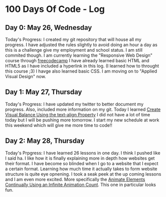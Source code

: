 <h1>100 Days Of Code - Log</h1>


<h2>Day 0: May 26, Wednesday</h2>
Today's Progress: I created my git repository that will house all my progress. I have adjusted the rules slightly to avoid doing an hour a day as this
is a challenge give my employment and school status. I am still commited though. I am currently learning the "Responsive Web Design" course through <a href="https://www.freecodecamp.org/learn/responsive-web-design/">freecodecamp</a>
I have already learned basic HTML and HTML5 as I have included a hyperlink in this log. (I learned how to throught this course ;3) I havge also learned basic CSS. I am moving on
to "Applied Visual Design" now.

<h2>Day 1: May 27, Thursday</h2>
Today's Progress: I have updated my twitter to better document my progress. Also, included more information on my git. Today I learned <a href="https://www.freecodecamp.org/learn/responsive-web-design/applied-visual-design/create-visual-balance-using-the-text-align-property">Create Visual Balance Using the text-align Property</a> I did not have a lot of time today but I will be pushing more tomorrow. I start my new schedule at work this weekend which will give me more time to code!!


<h2>Day 2: May 28, Thursday</h2>
Today's Prpgress: I have learned 26 lessons in one day. I think I pushed like I said ha. I like how it is finally explaining more in depth how websites get their format. I have become so blinded when I go to a website that I expect a certain format. Learning how much time it actually takes to form website structure is quite eye opnening. I took a seak peek at the up coming lessons and I am even more excited. More specifically the <a href="https://www.freecodecamp.org/learn/responsive-web-design/applied-visual-design/animate-elements-continually-using-an-infinite-animation-count">Animate Elements Continually Using an Infinite Animation Count</a>. This one in particular looks fun.
